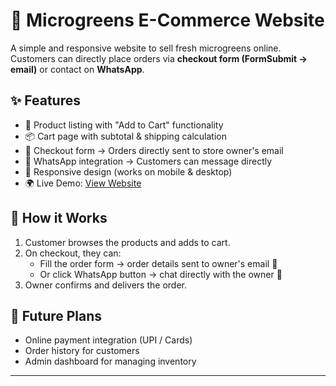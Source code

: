 # 🌱 Microgreens E-Commerce Website

A simple and responsive website to sell fresh microgreens online.  
Customers can directly place orders via **checkout form (FormSubmit → email)** or contact on **WhatsApp**.

## ✨ Features
- 🛒 Product listing with "Add to Cart" functionality
- 📦 Cart page with subtotal & shipping calculation
- 📧 Checkout form → Orders directly sent to store owner's email
- 💬 WhatsApp integration → Customers can message directly
- 📱 Responsive design (works on mobile & desktop)
- 🌍 Live Demo: [View Website](https://nancysharmaa.github.io/Microgreens-project/)

## 🚀 How it Works
1. Customer browses the products and adds to cart.
2. On checkout, they can:
   - Fill the order form → order details sent to owner's email 📧
   - Or click WhatsApp button → chat directly with the owner 💬
3. Owner confirms and delivers the order.

## 🔮 Future Plans
- Online payment integration (UPI / Cards)
- Order history for customers
- Admin dashboard for managing inventory

---
